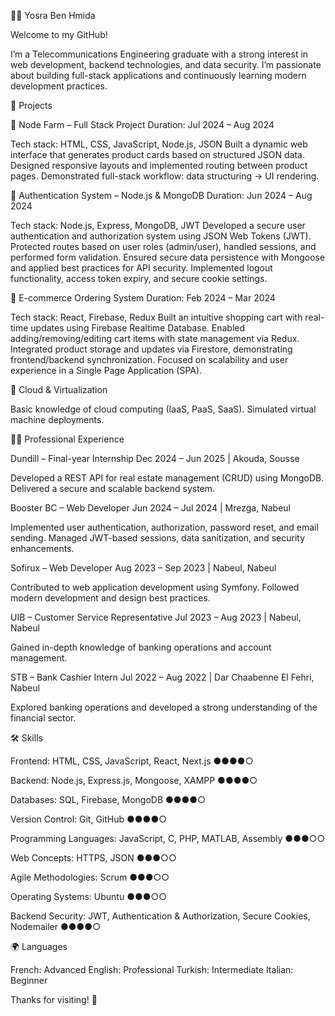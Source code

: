 👩‍💻 Yosra Ben Hmida

Welcome to my GitHub!


I’m a Telecommunications Engineering graduate with a strong interest in web development, backend technologies, and data security.
I’m passionate about building full-stack applications and continuously learning modern development practices.


💼 Projects

🔹 Node Farm – Full Stack Project
Duration: Jul 2024 – Aug 2024

Tech stack: HTML, CSS, JavaScript, Node.js, JSON
Built a dynamic web interface that generates product cards based on structured JSON data.
Designed responsive layouts and implemented routing between product pages.
Demonstrated full-stack workflow: data structuring → UI rendering.

🔹 Authentication System – Node.js & MongoDB
Duration: Jun 2024 – Aug 2024

Tech stack: Node.js, Express, MongoDB, JWT
Developed a secure user authentication and authorization system using JSON Web Tokens (JWT).
Protected routes based on user roles (admin/user), handled sessions, and performed form validation.
Ensured secure data persistence with Mongoose and applied best practices for API security.
Implemented logout functionality, access token expiry, and secure cookie settings.

🔹 E-commerce Ordering System
Duration: Feb 2024 – Mar 2024

Tech stack: React, Firebase, Redux
Built an intuitive shopping cart with real-time updates using Firebase Realtime Database.
Enabled adding/removing/editing cart items with state management via Redux.
Integrated product storage and updates via Firestore, demonstrating frontend/backend synchronization.
Focused on scalability and user experience in a Single Page Application (SPA).


🔹 Cloud & Virtualization

Basic knowledge of cloud computing (IaaS, PaaS, SaaS).
Simulated virtual machine deployments.


🧑‍💻 Professional Experience

Dundill – Final-year Internship
Dec 2024 – Jun 2025 | Akouda, Sousse

Developed a REST API for real estate management (CRUD) using MongoDB.
Delivered a secure and scalable backend system.

Booster BC – Web Developer
Jun 2024 – Jul 2024 | Mrezga, Nabeul

Implemented user authentication, authorization, password reset, and email sending.
Managed JWT-based sessions, data sanitization, and security enhancements.

Sofirux – Web Developer
Aug 2023 – Sep 2023 | Nabeul, Nabeul

Contributed to web application development using Symfony.
Followed modern development and design best practices.

UIB – Customer Service Representative
Jul 2023 – Aug 2023 | Nabeul, Nabeul

Gained in-depth knowledge of banking operations and account management.

STB – Bank Cashier Intern
Jul 2022 – Aug 2022 | Dar Chaabenne El Fehri, Nabeul

Explored banking operations and developed a strong understanding of the financial sector.


🛠 Skills

Frontend: HTML, CSS, JavaScript, React, Next.js
●●●●○

Backend: Node.js, Express.js, Mongoose, XAMPP
●●●●○

Databases: SQL, Firebase, MongoDB
●●●●○

Version Control: Git, GitHub
●●●●○

Programming Languages: JavaScript, C, PHP, MATLAB, Assembly
●●●○○

Web Concepts: HTTPS, JSON
●●●○○

Agile Methodologies: Scrum
●●●○○

Operating Systems: Ubuntu
●●●○○

Backend Security: JWT, Authentication & Authorization, Secure Cookies, Nodemailer
●●●●○

🌍 Languages

French: Advanced
English: Professional
Turkish: Intermediate
Italian: Beginner

Thanks for visiting! 🙏
